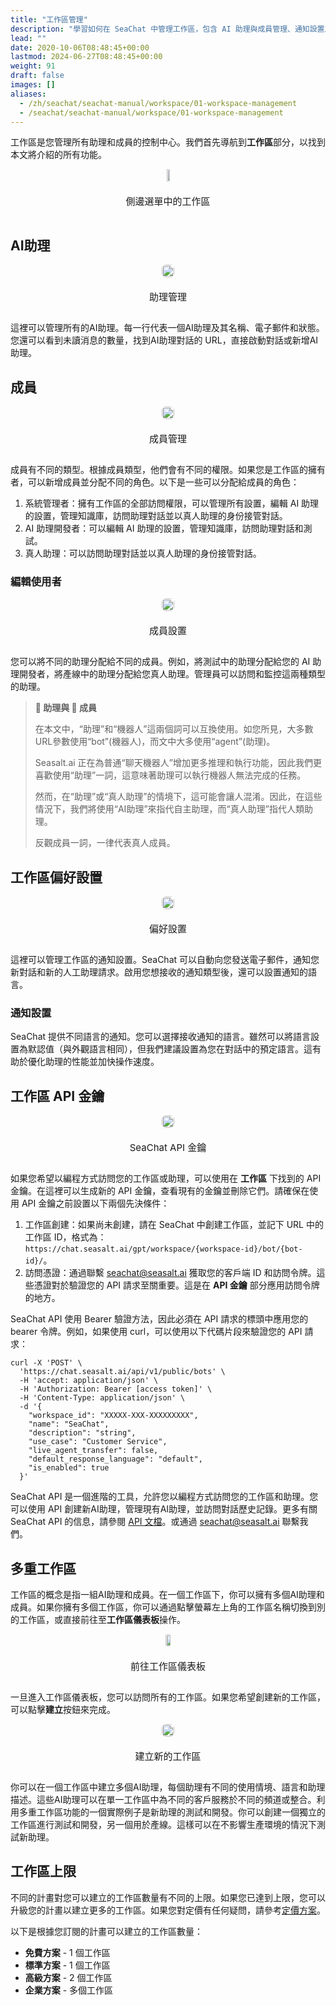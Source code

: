 ```yaml
---
title: "工作區管理"
description: "學習如何在 SeaChat 中管理工作區，包含 AI 助理與成員管理、通知設置及 API 金鑰使用。探索多重工作區的功能，提升工作效率。"
lead: ""
date: 2020-10-06T08:48:45+00:00
lastmod: 2024-06-27T08:48:45+00:00
weight: 91
draft: false
images: []
aliases:
  - /zh/seachat/seachat-manual/workspace/01-workspace-management
  - /seachat/seachat-manual/workspace/01-workspace-management
---
```


工作區是您管理所有助理和成員的控制中心。我們首先導航到**工作區**部分，以找到本文將介紹的所有功能。

<div id="additional-setting-ui" style="display: flex; flex-direction: column; align-items: center;">
<div height="10%" style="width: 50%; text-align: center; display: flex; flex-direction: column; align-items: center; justify-content: center">
    <a href="/images/seachat/zh/workspace/01-workspace-management/workspace-sidebar.png" target="_blank">
    <img height="10%" width="50%" style="border-radius: 0.4rem; cursor: zoom-in;" src="/images/seachat/zh/workspace/01-workspace-management/workspace-sidebar.png" alt="">
    </a>
</div>
    <p style="margin-top: 20px; font-size: 15px">側邊選單中的工作區</p>
</div>


## AI助理

<div id="additional-setting-ui" style="display: flex; flex-direction: column; align-items: center;">
<div style="width: 100%; text-align: center; display: flex; flex-direction: column; align-items: center; justify-content: center">
    <a href="/images/seachat/zh/workspace/01-workspace-management/agents.png" target="_blank">
    <img width="100%" style="border-radius: 0.4rem; cursor: zoom-in;" src="/images/seachat/zh/workspace/01-workspace-management/agents.png" alt="">
    </a>
</div>
    <p style="margin-top: 20px; font-size: 15px">助理管理</p>
</div>

這裡可以管理所有的AI助理。每一行代表一個AI助理及其名稱、電子郵件和狀態。您還可以看到未讀消息的數量，找到AI助理對話的 URL，直接啟動對話或新增AI助理。

## 成員

<div id="additional-setting-ui" style="display: flex; flex-direction: column; align-items: center;">
<div style="width: 100%; text-align: center; display: flex; flex-direction: column; align-items: center; justify-content: center">
    <a href="/images/seachat/zh/workspace/01-workspace-management/members.png" target="_blank">
    <img width="100%" style="border-radius: 0.4rem; cursor: zoom-in;" src="/images/seachat/zh/workspace/01-workspace-management/members.png" alt="">
    </a>
</div>
    <p style="margin-top: 20px; font-size: 15px">成員管理</p>
</div>

成員有不同的類型。根據成員類型，他們會有不同的權限。如果您是工作區的擁有者，可以新增成員並分配不同的角色。以下是一些可以分配給成員的角色：

1. 系統管理者：擁有工作區的全部訪問權限，可以管理所有設置，編輯 AI 助理的設置，管理知識庫，訪問助理對話並以真人助理的身份接管對話。
2. AI 助理開發者：可以編輯 AI 助理的設置，管理知識庫，訪問助理對話和測試。
3. 真人助理：可以訪問助理對話並以真人助理的身份接管對話。

### 編輯使用者

<div id="additional-setting-ui" style="display: flex; flex-direction: column; align-items: center;">
<div style="width: 100%; text-align: center; display: flex; flex-direction: column; align-items: center; justify-content: center">
    <a href="/images/seachat/zh/workspace/01-workspace-management/add-member.png" target="_blank">
    <img width="100%" style="border-radius: 0.4rem; cursor: zoom-in;" src="/images/seachat/zh/workspace/01-workspace-management/add-member.png" alt="">
    </a>
</div>
    <p style="margin-top: 20px; font-size: 15px">成員設置</p>
</div>

您可以將不同的助理分配給不同的成員。例如，將測試中的助理分配給您的 AI 助理開發者，將產線中的助理分配給您真人助理。管理員可以訪問和監控這兩種類型的助理。

> **🤖 助理與 👨 成員**
>
> 在本文中，“助理”和“機器人”這兩個詞可以互換使用。如您所見，大多數URL參數使用“bot”(機器人)，而文中大多使用“agent”(助理)。
>
> Seasalt.ai 正在為普通“聊天機器人”增加更多推理和執行功能，因此我們更喜歡使用“助理”一詞，這意味著助理可以執行機器人無法完成的任務。
>
> 然而，在“助理”或“真人助理”的情境下，這可能會讓人混淆。因此，在這些情況下，我們將使用“AI助理”來指代自主助理，而“真人助理”指代人類助理。
> 
> 反觀成員一詞，一律代表真人成員。


## 工作區偏好設置

<div id="additional-setting-ui" style="display: flex; flex-direction: column; align-items: center;">
<div style="width: 100%; text-align: center; display: flex; flex-direction: column; align-items: center; justify-content: center">
    <a href="/images/seachat/zh/workspace/01-workspace-management/preference.png" target="_blank">
    <img width="100%" style="border-radius: 0.4rem; cursor: zoom-in;" src="/images/seachat/zh/workspace/01-workspace-management/preference.png" alt="">
    </a>
</div>
    <p style="margin-top: 20px; font-size: 15px">偏好設置</p>
</div>

這裡可以管理工作區的通知設置。SeaChat 可以自動向您發送電子郵件，通知您新對話和新的人工助理請求。啟用您想接收的通知類型後，還可以設置通知的語言。

### 通知設置

SeaChat 提供不同語言的通知。您可以選擇接收通知的語言。雖然可以將語言設置為默認值（與外觀語言相同），但我們建議設置為您在對話中的預定語言。這有助於優化助理的性能並加快操作速度。

## 工作區 API 金鑰

<div id="additional-setting-ui" style="display: flex; flex-direction: column; align-items: center;">
<div style="width: 100%; text-align: center; display: flex; flex-direction: column; align-items: center; justify-content: center">
    <a href="/images/seachat/zh/workspace/01-workspace-management/workspace-api.png" target="_blank">
    <img width="100%" style="border-radius: 0.4rem; cursor: zoom-in;" src="/images/seachat/zh/workspace/01-workspace-management/workspace-api.png" alt="">
    </a>
</div>
    <p style="margin-top: 20px; font-size: 15px">SeaChat API 金鑰</p>
</div>

如果您希望以編程方式訪問您的工作區或助理，可以使用在 **工作區** 下找到的 API 金鑰。在這裡可以生成新的 API 金鑰，查看現有的金鑰並刪除它們。請確保在使用 API 金鑰之前設置以下兩個先決條件：

1. 工作區創建：如果尚未創建，請在 SeaChat 中創建工作區，並記下 URL 中的工作區 ID，格式為：`https://chat.seasalt.ai/gpt/workspace/{workspace-id}/bot/{bot-id}/`。
2. 訪問憑證：通過聯繫 seachat@seasalt.ai 獲取您的客戶端 ID 和訪問令牌。這些憑證對於驗證您的 API 請求至關重要。這是在 **API 金鑰** 部分應用訪問令牌的地方。

SeaChat API 使用 Bearer 驗證方法，因此必須在 API 請求的標頭中應用您的 bearer 令牌。例如，如果使用 curl，可以使用以下代碼片段來驗證您的 API 請求：

```curl
curl -X 'POST' \
  'https://chat.seasalt.ai/api/v1/public/bots' \
  -H 'accept: application/json' \
  -H 'Authorization: Bearer [access token]' \
  -H 'Content-Type: application/json' \
  -d '{
    "workspace_id": "XXXXX-XXX-XXXXXXXXX",
    "name": "SeaChat",
    "description": "string",
    "use_case": "Customer Service",
    "live_agent_transfer": false,
    "default_response_language": "default",
    "is_enabled": true
  }'
```

SeaChat API 是一個進階的工具，允許您以編程方式訪問您的工作區和助理。您可以使用 API 創建新AI助理，管理現有AI助理，並訪問對話歷史記錄。更多有關 SeaChat API 的信息，請參閱 [API 文檔](https://chat.seasalt.ai/redoc)。或通過 [seachat@seasalt.ai](mailto:seachat@seasalt.ai) 聯繫我們。

## 多重工作區

工作區的概念是指一組AI助理和成員。在一個工作區下，你可以擁有多個AI助理和成員。如果你擁有多個工作區，你可以通過點擊螢幕左上角的工作區名稱切換到別的工作區，或直接前往至**工作區儀表板**操作。

<div id="additional-setting-ui" style="display: flex; flex-direction: column; align-items: center;">
<div style="width: 100%; text-align: center; display: flex; flex-direction: column; align-items: center; justify-content: center">
    <a href="/images/seachat/zh/workspace/01-workspace-management/access-workspace-dashboard.png" target="_blank">
    <img width="60%" style="border-radius: 0.4rem; cursor: zoom-in;" src="/images/seachat/zh/workspace/01-workspace-management/access-workspace-dashboard.png" alt="">
    </a>
</div>
    <p style="margin-top: 20px; font-size: 15px">前往工作區儀表板</p>
</div>

一旦進入工作區儀表板，您可以訪問所有的工作區。如果您希望創建新的工作區，可以點擊**建立**按鈕來完成。

<div id="additional-setting-ui" style="display: flex; flex-direction: column; align-items: center;">
<div style="width: 100%; text-align: center; display: flex; flex-direction: column; align-items: center; justify-content: center">
    <a href="/images/seachat/zh/workspace/01-workspace-management/create-workspace.png" target="_blank">
    <img width="100%" style="border-radius: 0.4rem; cursor: zoom-in;" src="/images/seachat/zh/workspace/01-workspace-management/create-workspace.png" alt="">
    </a>
</div>
    <p style="margin-top: 20px; font-size: 15px">建立新的工作區</p>
</div>

你可以在一個工作區中建立多個AI助理，每個助理有不同的使用情境、語言和助理描述。這些AI助理可以在單一工作區中為不同的客戶服務於不同的頻道或整合。利用多重工作區功能的一個實際例子是新助理的測試和開發。你可以創建一個獨立的工作區進行測試和開發，另一個用於產線。這樣可以在不影響生產環境的情況下測試新助理。

## 工作區上限

不同的計畫對您可以建立的工作區數量有不同的上限。如果您已達到上限，您可以升級您的計畫以建立更多的工作區。如果您對定價有任何疑問，請參考[定價方案](https://wiki.seasalt.ai/seachat/seachat-payments/pricing-plans/)。

以下是根據您訂閱的計畫可以建立的工作區數量：

- **免費方案** - 1 個工作區
- **標準方案** -  1 個工作區
- **高級方案** -  2 個工作區
- **企業方案** -  多個工作區

